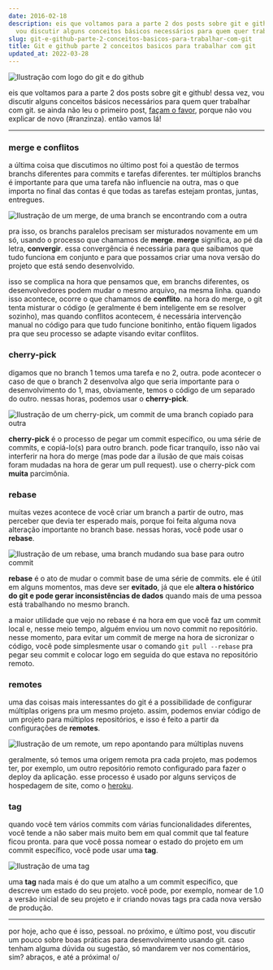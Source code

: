 ```yaml
---
date: 2016-02-18
description: eis que voltamos para a parte 2 dos posts sobre git e github! dessa vez,
  vou discutir alguns conceitos básicos necessários para quem quer trabalhar com git.
slug: git-e-github-parte-2-conceitos-basicos-para-trabalhar-com-git
title: Git e github parte 2 conceitos basicos para trabalhar com git
updated_at: 2022-03-28
---
```


![Ilustração com logo do git e do github](/blog/assets/cover-git-2.png)

eis que voltamos para a parte 2 dos posts sobre git e github! dessa vez, vou discutir alguns conceitos básicos necessários para quem quer trabalhar com git. se ainda não leu o primeiro post, [façam o favor](https://www.ratamero.com/blog/git-e-github-parte-1-o-que-sao-e-como-usar/), porque não vou explicar de novo (#ranzinza). então vamos lá!

---

### merge e conflitos

a última coisa que discutimos no último post foi a questão de termos branchs diferentes para commits e tarefas diferentes. ter múltiplos branchs é importante para que uma tarefa não influencie na outra, mas o que importa no final das contas é que todas as tarefas estejam prontas, juntas, entregues.

![Ilustração de um merge, de uma branch se encontrando com a outra](/blog/assets/merge.jpg)

pra isso, os branchs paralelos precisam ser misturados novamente em um só, usando o processo que chamamos de **merge**. **merge** significa, ao pé da letra, **convergir**. essa convergência é necessária para que saibamos que tudo funciona em conjunto e para que possamos criar uma nova versão do projeto que está sendo desenvolvido.

isso se complica na hora que pensamos que, em branchs diferentes, os desenvolvedores podem mudar o mesmo arquivo, na mesma linha. quando isso acontece, ocorre o que chamamos de **conflito**. na hora do merge, o git tenta misturar o código (e geralmente é bem inteligente em se resolver sozinho), mas quando conflitos acontecem, é necessária intervenção manual no código para que tudo funcione bonitinho, então fiquem ligados pra que seu processo se adapte visando evitar conflitos.

### cherry-pick

digamos que no branch 1 temos uma tarefa e no 2, outra. pode acontecer o caso de que o branch 2 desenvolva algo que seria importante para o desenvolvimento do 1, mas, obviamente, temos o código de um separado do outro. nessas horas, podemos usar o **cherry-pick**.

![Ilustração de um cherry-pick, um commit de uma branch copiado para outra](/blog/assets/cherry-pick.jpg)

**cherry-pick** é o processo de pegar um commit específico, ou uma série de commits, e copiá-lo(s) para outro branch. pode ficar tranquilo, isso não vai interferir na hora do merge (mas pode dar a ilusão de que mais coisas foram mudadas na hora de gerar um pull request). use o cherry-pick com **muita** parcimônia.

### rebase

muitas vezes acontece de você criar um branch a partir de outro, mas perceber que devia ter esperado mais, porque foi feita alguma nova alteração importante no branch base. nessas horas, você pode usar o **rebase**.

![Ilustração de um rebase, uma branch mudando sua base para outro commit](/blog/assets/rebase.jpg)

**rebase** é o ato de mudar o commit base de uma série de commits. ele é útil em alguns momentos, mas deve ser **evitado**, já que ele **altera o histórico do git e pode gerar inconsistências de dados** quando mais de uma pessoa está trabalhando no mesmo branch.

a maior utilidade que vejo no rebase é na hora em que você faz um commit local e, nesse meio tempo, alguém enviou um novo commit no repositório. nesse momento, para evitar um commit de merge na hora de sicronizar o código, você pode simplesmente usar o comando `git pull --rebase` pra pegar seu commit e colocar logo em seguida do que estava no repositório remoto.

### remotes

uma das coisas mais interessantes do git é a possibilidade de configurar múltiplas origens pra um mesmo projeto. assim, podemos enviar código de um projeto para múltiplos repositórios, e isso é feito a partir da configurações de **remotes**.

![Ilustração de um remote, um repo apontando para múltiplas nuvens](/blog/assets/remotes.jpg)

geralmente, só temos uma origem remota pra cada projeto, mas podemos ter, por exemplo, um outro repositório remoto configurado para fazer o deploy da aplicação. esse processo é usado por alguns serviços de hospedagem de site, como o [heroku](https://heroku.com/).

### tag

quando você tem vários commits com várias funcionalidades diferentes, você tende a não saber mais muito bem em qual commit que tal feature ficou pronta. para que você possa nomear o estado do projeto em um commit específico, você pode usar uma **tag**.

![Ilustração de uma tag](/blog/assets/tag.jpg)

uma **tag** nada mais é do que um atalho a um commit específico, que descreve um estado do seu projeto. você pode, por exemplo, nomear de 1.0 a versão inicial de seu projeto e ir criando novas tags pra cada nova versão de produção.

---

por hoje, acho que é isso, pessoal. no próximo, e último post, vou discutir um pouco sobre boas práticas para desenvolvimento usando git. caso tenham alguma dúvida ou sugestão, só mandarem ver nos comentários, sim? abraços, e até a próxima! o/

